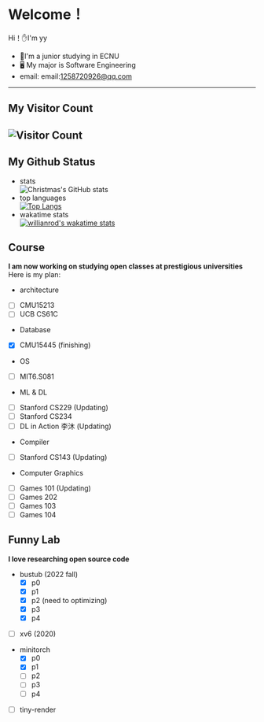 # Welcome！

Hi！:hand:I'm yy

- :school:I'm a junior studying in ECNU
- :desktop_computer: My major is Software Engineering
- email: email:1258720926@qq.com
--------------
## My Visitor Count
![Visitor Count](https://profile-counter.glitch.me/yy6768/count.svg)
----------------
## My Github Status
- stats<br>
  ![Christmas's GitHub stats](https://github-readme-stats.vercel.app/api?username=yy6768&show_icons=true&bg_color=90deg,fa709a,fee140)
- top languages<br>
  [![Top Langs](https://github-readme-stats.vercel.app/api/top-langs/?username=yy6768&layout=compact&bg_color=135deg,ffe259,1BDEED)](https://github.com/yy6768/github-readme-stats)
- wakatime stats<br>
[![willianrod's wakatime stats](https://github-readme-stats.vercel.app/api/wakatime?username=yy6768&bg_color=f2709c)](https://github.com/yy6768/github-readme-stats)

## Course
**I am now working on studying open classes at prestigious universities**
Here is my plan:
- architecture
- [ ] CMU15213
- [ ] UCB CS61C
- Database
- [x] CMU15445 (finishing)
- OS
- [ ] MIT6.S081
- ML & DL
- [ ] Stanford CS229 (Updating)
- [ ] Stanford CS234
- [ ] DL in Action 李沐 (Updating)
- Compiler
- [ ] Stanford CS143 (Updating)
- Computer Graphics
- [ ] Games 101 (Updating)
- [ ] Games 202
- [ ] Games 103
- [ ] Games 104

## Funny Lab
**I love researching open source code**
- bustub (2022 fall)
   - [x] p0
   - [x] p1
   - [x] p2 (need to optimizing)
   - [x] p3
   - [x] p4
- [ ] xv6 (2020)
- minitorch
  - [x] p0
  - [x] p1
  - [ ] p2 
  - [ ] p3
  - [ ] p4
- [ ] tiny-render
